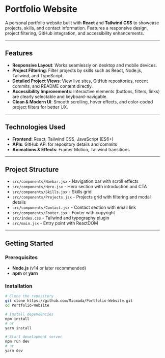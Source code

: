 # Portfolio Website

A personal portfolio website built with **React** and **Tailwind CSS** to showcase projects, skills, and contact information. Features a responsive design, project filtering, GitHub integration, and accessibility enhancements.

---

## Features

- **Responsive Layout**: Works seamlessly on desktop and mobile devices.  
- **Project Filtering**: Filter projects by skills such as React, Node.js, Tailwind, and TypeScript.  
- **Detailed Project Views**: View live sites, GitHub repositories, recent commits, and README content directly.  
- **Accessibility Improvements**: Interactive elements (buttons, filters, links) are clearly selectable and keyboard-navigable.  
- **Clean & Modern UI**: Smooth scrolling, hover effects, and color-coded project filters for better UX.  

---

## Technologies Used

- **Frontend**: React, Tailwind CSS, JavaScript (ES6+)
- **APIs**: GitHub API for repository details and commits
- **Animations & Effects**: Framer Motion, Tailwind transitions

---

## Project Structure

- `src/components/Navbar.jsx` - Navigation bar with scroll effects
- `src/components/Hero.jsx` - Hero section with introduction and CTA
- `src/components/Skills.jsx` - Skills grid
- `src/components/Projects.jsx` - Projects grid with filtering and modal details
- `src/components/Contact.jsx` - Contact section with email link
- `src/components/Footer.jsx` - Footer with copyright
- `src/index.css` - Tailwind and typography plugin
- `src/main.jsx` - Entry point with ReactDOM

---

## Getting Started

### Prerequisites

- **Node.js** (v14 or later recommended)
- **npm** or **yarn**

### Installation

```bash
# Clone the repository
git clone https://github.com/Micmada/Portfolio-Website.git
cd Portfolio-Website

# Install dependencies
npm install
# or
yarn install

# Start development server
npm run dev
# or
yarn dev
```
